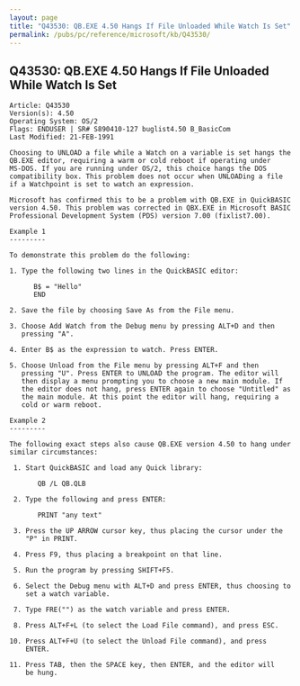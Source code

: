 ```yaml
---
layout: page
title: "Q43530: QB.EXE 4.50 Hangs If File Unloaded While Watch Is Set"
permalink: /pubs/pc/reference/microsoft/kb/Q43530/
---
```


## Q43530: QB.EXE 4.50 Hangs If File Unloaded While Watch Is Set

	Article: Q43530
	Version(s): 4.50
	Operating System: OS/2
	Flags: ENDUSER | SR# S890410-127 buglist4.50 B_BasicCom
	Last Modified: 21-FEB-1991
	
	Choosing to UNLOAD a file while a Watch on a variable is set hangs the
	QB.EXE editor, requiring a warm or cold reboot if operating under
	MS-DOS. If you are running under OS/2, this choice hangs the DOS
	compatibility box. This problem does not occur when UNLOADing a file
	if a Watchpoint is set to watch an expression.
	
	Microsoft has confirmed this to be a problem with QB.EXE in QuickBASIC
	version 4.50. This problem was corrected in QBX.EXE in Microsoft BASIC
	Professional Development System (PDS) version 7.00 (fixlist7.00).
	
	Example 1
	---------
	
	To demonstrate this problem do the following:
	
	1. Type the following two lines in the QuickBASIC editor:
	
	      B$ = "Hello"
	      END
	
	2. Save the file by choosing Save As from the File menu.
	
	3. Choose Add Watch from the Debug menu by pressing ALT+D and then
	   pressing "A".
	
	4. Enter B$ as the expression to watch. Press ENTER.
	
	5. Choose Unload from the File menu by pressing ALT+F and then
	   pressing "U". Press ENTER to UNLOAD the program. The editor will
	   then display a menu prompting you to choose a new main module. If
	   the editor does not hang, press ENTER again to choose "Untitled" as
	   the main module. At this point the editor will hang, requiring a
	   cold or warm reboot.
	
	Example 2
	---------
	
	The following exact steps also cause QB.EXE version 4.50 to hang under
	similar circumstances:
	
	 1. Start QuickBASIC and load any Quick library:
	
	       QB /L QB.QLB
	
	 2. Type the following and press ENTER:
	
	       PRINT "any text"
	
	 3. Press the UP ARROW cursor key, thus placing the cursor under the
	    "P" in PRINT.
	
	 4. Press F9, thus placing a breakpoint on that line.
	
	 5. Run the program by pressing SHIFT+F5.
	
	 6. Select the Debug menu with ALT+D and press ENTER, thus choosing to
	    set a watch variable.
	
	 7. Type FRE("") as the watch variable and press ENTER.
	
	 8. Press ALT+F+L (to select the Load File command), and press ESC.
	
	10. Press ALT+F+U (to select the Unload File command), and press
	    ENTER.
	
	11. Press TAB, then the SPACE key, then ENTER, and the editor will
	    be hung.
